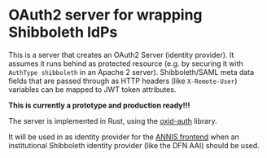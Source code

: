 # OAuth2 server for wrapping Shibboleth IdPs

This is a server that creates an OAuth2 Server (identity provider).
It assumes it runs behind as protected resource (e.g. by securing it with `AuthType shibboleth` in an Apache 2 server). 
Shibboleth/SAML meta data fields that are passed through as HTTP headers (like `X-Remote-User`) variables can be mapped to JWT token attributes.

**This is currently a prototype and production ready!!!**

The server is implemented in Rust, using the [oxid-auth](https://github.com/HeroicKatora/oxide-auth/) library.

It will be used in as identity provider for the [ANNIS frontend](https://github.com/korpling/ANNIS) when an institutional Shibboleth identity provider (like the DFN AAI) should be used.